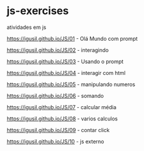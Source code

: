 # js-exercises
 atividades em js

https://igusil.github.io/JS/01 - Olá Mundo com prompt

https://igusil.github.io/JS/02 - interagindo

https://igusil.github.io/JS/03 - Usando o prompt

https://igusil.github.io/JS/04 - interagir com html

https://igusil.github.io/JS/05 - manipulando numeros

https://igusil.github.io/JS/06 - somando

https://igusil.github.io/JS/07 - calcular média

https://igusil.github.io/JS/08 - varios calculos

https://igusil.github.io/JS/09 - contar click

https://igusil.github.io/JS/10 - js externo
